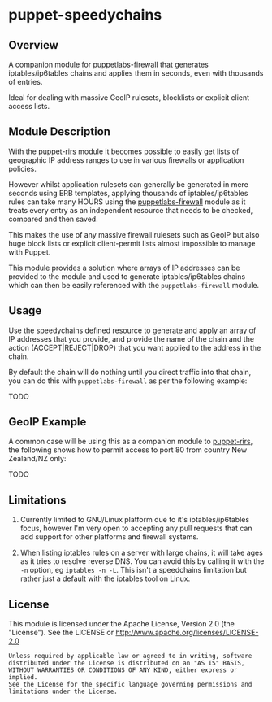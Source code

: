# puppet-speedychains

## Overview

A companion module for puppetlabs-firewall that generates iptables/ip6tables
chains and applies them in seconds, even with thousands of entries.

Ideal for dealing with massive GeoIP rulesets, blocklists or explicit client
access lists.


## Module Description

With the [puppet-rirs](https://github.com/jethrocarr/puppet-rirs) module it
becomes possible to easily get lists of geographic IP address ranges to use in
various firewalls or application policies.

However whilst application rulesets can generally be generated in mere seconds
using ERB templates, applying thousands of iptables/ip6tables rules can take
many HOURS using the [puppetlabs-firewall](https://github.com/puppetlabs/puppetlabs-firewall)
module as it treats every entry as an independent resource that needs to be
checked, compared and then saved.

This makes the use of any massive firewall rulesets such as GeoIP but also
huge block lists or explicit client-permit lists almost impossible to manage
with Puppet.

This module provides a solution where arrays of IP addresses can be provided to
the module and used to generate iptables/ip6tables chains which can then be easily
referenced with the `puppetlabs-firewall` module.


## Usage

Use the speedychains defined resource to generate and apply an array of IP
addresses that you provide, and provide the name of the chain and the action
(ACCEPT|REJECT|DROP) that you want applied to the address in the chain.

By default the chain will do nothing until you direct traffic into that chain,
you can do this with `puppetlabs-firewall` as per the following example:

TODO




## GeoIP Example

A common case will be using this as a companion module to
[puppet-rirs](https://github.com/jethrocarr/puppet-rirs), the following shows
how to permit access to port 80 from country New Zealand/NZ only:

TODO



## Limitations

1. Currently limited to GNU/Linux platform due to it's iptables/ip6tables focus,
however I'm very open to accepting any pull requests that can add support for
other platforms and firewall systems.

2. When listing iptables rules on a server with large chains, it will take
ages as it tries to resolve reverse DNS. You can avoid this by calling it with
the `-n` option, eg `iptables -n -L`. This isn't a speedchains limitation but
rather just a default with the iptables tool on Linux.


## License
This module is licensed under the Apache License, Version 2.0 (the "License").
See the LICENSE or http://www.apache.org/licenses/LICENSE-2.0

    Unless required by applicable law or agreed to in writing, software
    distributed under the License is distributed on an "AS IS" BASIS,
    WITHOUT WARRANTIES OR CONDITIONS OF ANY KIND, either express or implied.
    See the License for the specific language governing permissions and
    limitations under the License.


